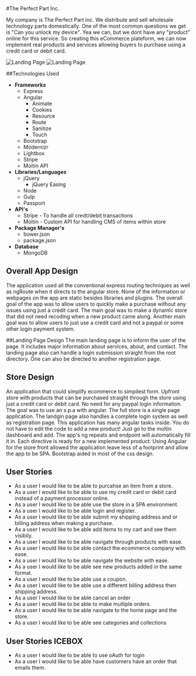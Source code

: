 #The Perfect Part Inc.

My company is The Perfect Part inc. We distribute and sell wholesale technology parts domestically. One of the most common questions we get is "Can you unlock my device". Yea we can, but we dont have any "product" online for this service. So creating this eCommerce plateform, we can now implement real products and services allowing buyers to purchase using a credit card or debit card. 


![Landing Page](http://i.imgur.com/aKS6M2m.jpg)
![Landing Page](http://i.imgur.com/HLU320I.png)


##Technologies Used

- **Frameworks**
  - Express
  - Angular
    - Animate
    - Cookies
    - Resource
    - Route
    - Sanitize
    - Touch
  - Bootstrap
  - Modernizr
  - Lightbox
  - Stripe
  - Moltin API
- **Libraries/Languages**
  - jQuery
    - jQuery Easing
  - Node
  - Gulp
  - Passport
- **API's**
  - Stripe - To handle all credt/debit transactions
  - Moltin - Custom API for handling CMS of items within store
- **Package Manager's**
  - bower.json
  - package.json
- **Database**
  - MongoDB

## Overall App Design
The application used all the conventional express routing techniques as well as ngRoute when it directs to the angular store. None of the information or webpages on the app are static besides libraries and plugins. The overall goal of the app was to allow users to quickly make a purchase without any issues using just a credit card. The main goal was to make a dynamic store that did not need recoding when a new product came along. Another main goal was to allow users to just use a credit card and not a paypal or some other login payment system.

##Landing Page Design 
The main landing page is to inform the user of the page. It includes major information about services, about, and contact. The landing page also can handle a login submission straight from the root directory. One can also be directed to another registration page. 


## Store Design 
An application that could simplify ecommerce to simpilest form. Upfront store with products that can be purchased straight through the store using just a credit card or debit card. No need for any paypal login information. The goal was to use an s.p.a with angular. The full store is a single page application. The landgin page also handles a complete login system as well as registration page. This application has many angular tasks inside. You do not have to edit the code to add a new product! Just go to the moltin dashboard and add. The app's ng repeats and endpoint will automatically fill it in. Each directive is ready for a new implemented product. Using Angular for the store front allowed the application leave less of a footprint and allow the app to be SPA. Bootstrap aided in most of the css design. 

## User Stories
- As a user I would like to be able to purcahse an item from a store.
- As a user I would like to be able to use my credit card or debit card instead of a payment processor online.
- As a user I would like to be able use the store in a SPA environment.
- As a user I would like to be able login and register.
- As a user I would like to be able submit my shipping address and or billing address when making a purchase.
- As a user I would like to be able add items to my cart and see them visibily. 
- As a user I would like to be able navigate through products with ease.
- As a user I would like to be able contact the ecommerce company with ease.
- As a user I would like to be able navigate the website with ease. 
- As a user I would like to be able see new products added in the same format.
- As a user I would like to be able use a coupon.
- As a user I would like to be able use a different billing address then shipping address.
- As a user I would like to be able cancel an order
- As a user I would like to be able to make multiple orders.
- As a user I would like to be able navigate to the home page and the store.
- As a user I would like to be able see categories and collections


## User Stories  ICEBOX
- As a user I would like to be able to use oAuth for login
- As a user I would like to be able have customers have an order that emails them.
